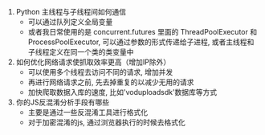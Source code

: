 1. Python 主线程与子线程间如何通信
   - 可以通过队列定义全局变量
   - 或者我日常使用的是 concurrent.futures 里面的 ThreadPoolExecutor 和 ProcessPoolExecutor, 可以通过参数的形式传递给子进程, 或者主线程和子线程定义在同一个类的类变量中
2. 如何优化网络请求使抓取效率更高（增加IP除外）
   - 可以使用多个线程去访问不同的请求, 增加并发
   - 再进行网络请求之前, 先去掉重复的以减少无用的请求
   - 加快爬取数据入库的速度, 比如'voduploadsdk'数据库等方式
3. 你的JS反混淆分析手段有哪些
   - 主要是通过一些反混淆工具进行格式化
   - 对于加密混淆的js, 通过浏览器执行的时候去格式化

